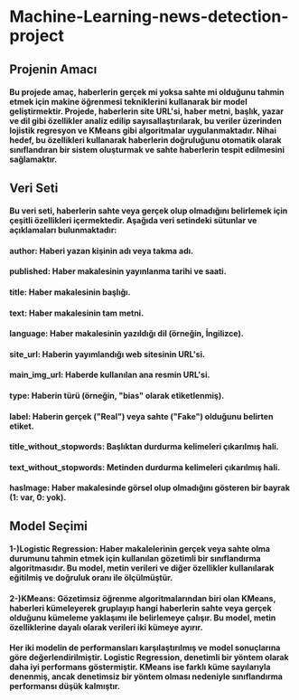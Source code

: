 # Machine-Learning-news-detection-project
## Projenin Amacı
#### Bu projede amaç, haberlerin gerçek mi yoksa sahte mi olduğunu tahmin etmek için makine öğrenmesi tekniklerini kullanarak bir model geliştirmektir. Projede, haberlerin site URL'si, haber metni, başlık, yazar ve dil gibi özellikler analiz edilip sayısallaştırılarak, bu veriler üzerinden lojistik regresyon ve KMeans gibi algoritmalar uygulanmaktadır. Nihai hedef, bu özellikleri kullanarak haberlerin doğruluğunu otomatik olarak sınıflandıran bir sistem oluşturmak ve sahte haberlerin tespit edilmesini sağlamaktır.
## Veri Seti
#### Bu veri seti, haberlerin sahte veya gerçek olup olmadığını belirlemek için çeşitli özellikleri içermektedir. Aşağıda veri setindeki sütunlar ve açıklamaları bulunmaktadır:
#### author: Haberi yazan kişinin adı veya takma adı.
#### published: Haber makalesinin yayınlanma tarihi ve saati.
#### title: Haber makalesinin başlığı.
#### text: Haber makalesinin tam metni.
#### language: Haber makalesinin yazıldığı dil (örneğin, İngilizce).
#### site_url: Haberin yayımlandığı web sitesinin URL'si.
#### main_img_url: Haberde kullanılan ana resmin URL'si.
#### type: Haberin türü (örneğin, "bias" olarak etiketlenmiş).
#### label: Haberin gerçek ("Real") veya sahte ("Fake") olduğunu belirten etiket.
#### title_without_stopwords: Başlıktan durdurma kelimeleri çıkarılmış hali.
#### text_without_stopwords: Metinden durdurma kelimeleri çıkarılmış hali.
#### hasImage: Haber makalesinde görsel olup olmadığını gösteren bir bayrak (1: var, 0: yok).
## Model Seçimi
#### 1-)Logistic Regression: Haber makalelerinin gerçek veya sahte olma durumunu tahmin etmek için kullanılan gözetimli bir sınıflandırma algoritmasıdır. Bu model, metin verileri ve diğer özellikler kullanılarak eğitilmiş ve doğruluk oranı ile ölçülmüştür.

#### 2-)KMeans: Gözetimsiz öğrenme algoritmalarından biri olan KMeans, haberleri kümeleyerek gruplayıp hangi haberlerin sahte veya gerçek olduğunu kümeleme yaklaşımı ile belirlemeye çalışır. Bu model, metin özelliklerine dayalı olarak verileri iki kümeye ayırır.

#### Her iki modelin de performansları karşılaştırılmış ve model sonuçlarına göre değerlendirilmiştir. Logistic Regression, denetimli bir yöntem olarak daha iyi performans göstermiştir. KMeans ise farklı küme sayılarıyla denenmiş, ancak denetimsiz bir yöntem olması nedeniyle sınıflandırma performansı düşük kalmıştır.
